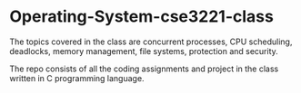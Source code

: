 # Operating-System-cse3221-class
The topics covered in the class are concurrent processes, CPU scheduling, deadlocks, memory management, file systems, protection and security.

The repo consists of all the coding assignments and project in the class written in C programming language.
